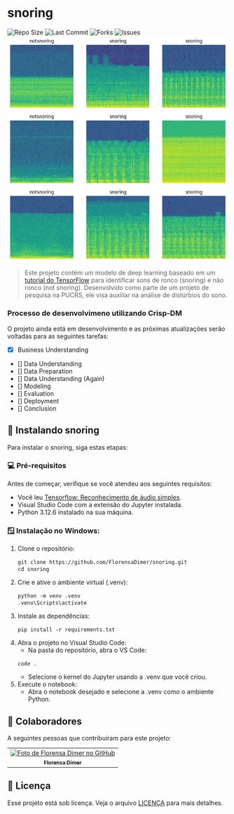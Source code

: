 # snoring

![Repo Size](https://img.shields.io/github/repo-size/FlorensaDimer/snoring)
![Last Commit](https://img.shields.io/github/last-commit/FlorensaDimer/snoring)
![Forks](https://img.shields.io/github/forks/FlorensaDimer/snoring?style=flat)
![Issues](https://img.shields.io/github/issues/FlorensaDimer/snoring)
![Banner](assets/banner.png)

> Este projeto contém um modelo de deep learning baseado em um [tutorial do TensorFlow](https://www.tensorflow.org/tutorials/audio/simple_audio?hl=pt-br) para identificar sons de ronco (snoring) e não ronco (not snoring). Desenvolvido como parte de um projeto de pesquisa na PUCRS, ele visa auxiliar na análise de distúrbios do sono.

### Processo de desenvolvimeno utilizando Crisp-DM

O projeto ainda está em desenvolvimento e as próximas atualizações serão voltadas para as seguintes tarefas:

- [x] Business Understanding
- [] Data Understanding
- [] Data Preparation
- [] Data Understanding (Again)
- [] Modeling
- [] Evaluation
- [] Deployment
- [] Conclusion


## 🚀 Instalando snoring

Para instalar o snoring, siga estas etapas:

### 💻 Pré-requisitos

Antes de começar, verifique se você atendeu aos seguintes requisitos:

- Você leu [Tensorflow: Reconhecimento de áudio simples](https://www.tensorflow.org/tutorials/audio/simple_audio?hl=pt-br).
- Visual Studio Code com a extensão do Jupyter instalada.
- Python 3.12.6 instalado na sua máquina.

### 🪟 Instalação no Windows:

1. Clone o repositório:
    ```
    git clone https://github.com/FlorensaDimer/snoring.git
    cd snoring
    ```
2. Crie e ative o ambiente virtual (.venv):
    ```
    python -m venv .venv
    .venv\Scripts\activate
    ```
3. Instale as dependências:
    ```
    pip install -r requirements.txt
    ```
3. Abra o projeto no Visual Studio Code:
    - Na pasta do repositório, abra o VS Code:
    ```
    code .
    ```
    - Selecione o kernel do Jupyter usando a .venv que você criou.
5. Execute o notebook:
    - Abra o notebook desejado e selecione a .venv como o ambiente Python.


## 🤝 Colaboradores

A seguintes pessoas que contribuíram para este projeto:

<table>
  <tr>
    <td align="center">
      <a href="#" title="Florensa Dimer">
        <img src="https://avatars.githubusercontent.com/u/39315494?s=96&v=4" width="100px;" alt="Foto de Florensa Dimer no GitHub"/><br>
        <sub>
          <b>Florensa Dimer</b>
        </sub>
      </a>
    </td>
  </tr>
</table>

## 📝 Licença

Esse projeto está sob licença. Veja o arquivo [LICENÇA](LICENSE) para mais detalhes.